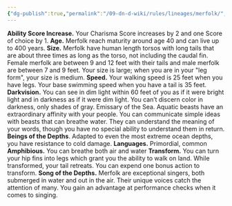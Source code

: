 ```yaml
---
{"dg-publish":true,"permalink":"/09-dn-d-wiki/rules/lineages/merfolk/","tags":["race"]}
---
```



**Ability Score Increase.** Your Charisma Score increases by 2 and one Score of choice by 1.
**Age.** Merfolk reach maturity around age 40 and can live up to 400 years. 
**Size.** Merfolk have human length torsos with long tails that are about three times as long as the torso, not including the caudal fin. Female merfolk are between 9 and 12 feet with their tails and male merfolk are between 7 and 9 feet. Your size is large; when you are in your "leg form", your size is medium. 
**Speed.** Your walking speed is 25 feet when you have legs. Your base swimming speed when you have a tail is 35 feet. 
**Darkvision.** You can see in dim light within 60 feet of you as if it were bright light and in darkness as if it were dim light. You can’t discern color in darkness, only shades of gray.
Emissary of the Sea. Aquatic beasts have an extraordinary affinity with your people. You can communicate simple ideas with beasts that can breathe water. They can understand the meaning of your words, though you have no special ability to understand them in return.
**Beings of the Depths**. Adapted to even the most extreme ocean depths, you have resistance to cold damage.
**Languages.** Primordial, common
**Amphibious.** You can breathe both air and water 
**Transform.** You can turn your hip fins into legs which grant you the ability to walk on land. While transformed, your tail retreats. You can expend one bonus action to transform. 
**Song of the Depths.** Merfolk are exceptional singers, both submerged in water and out in the air. Their unique voices catch the attention of many. You gain an advantage at performance checks when it comes to singing. 